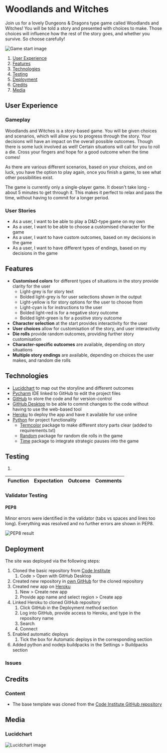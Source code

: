 # Woodlands and Witches

Join us for a lovely Dungeons & Dragons type game called Woodlands and Witches! You will be told a story and presented with choices to make. Those choices will influence how the rest of the story goes, and whether you survive. So choose carefully!

<img src='assets/images/game-image.webp' alt='Game start image'>

1. [User Experience](#user-experience)
2. [Features](#features)
3. [Technologies](#technologies)
4. [Testing](#testing)
5. [Deployment](#deployment)
6. [Credits](#credits)
7. [Media](#media)

## User Experience

### Gameplay
Woodlands and Witches is a story-based game. You will be given choices and scenarios, which will allow you to progress through the story. Your decisions will have an impact on the overall possible outcomes. Though there is some luck involved as well! Certain situations will call for you to roll a die. Cross your fingers and hope for a good outcome when the time comes!

As there are various different scenarios, based on your choices, and on luck, you have the option to play again, once you finish a game, to see what other possibilities exist.

The game is currently only a single-player game. It doesn't take long - about 5 minutes to get through it. This makes it perfect to relax and pass the time, without having to commit for a longer period.

### User Stories

- As a user, I want to be able to play a D&D-type game on my own
- As a user, I want to be able to choose a customised character for the game
- As a user, I want to have custom outcomes, based on my decisions in the game
- As a user, I want to have different types of endings, based on my decisions in the game

## Features 

- __Customised colors__ for different types of situations in the story provide clarity for the user
  - Light-grey is for story text
  - Bolded light-grey is for user selections shown in the output
  - Light-yellow is for story options for the user to choose from
  - Light-cyan is for instructions to the user
  - Bolded light-red is for a negative story outcome
  - Bolded light-green is for a positive story outcome
- __Character selection__ at the start provides interactivity for the user
- __User choices__ allow for customisation of the story, and user interactivity
- __Die rolls__ provide random outcomes, providing further story customisation
- __Character-specific outcomes__ are available, depending on story situations
- __Multiple story endings__ are available, depending on choices the user makes, and random die rolls

## Technologies

- [Lucidchart](https://www.lucidchart.com/pages) to map out the storyline and different outcomes
- [Pycharm](https://www.jetbrains.com/pycharm/) IDE linked to GitHub to edit the project files
- [GitHub](https://github.com/) to store the code and for version-control
- [GitHub Desktop](https://desktop.github.com/) to be able to commit changes to the code without having to use the web-based tool
- [Heroku](https://heroku.com/) to deploy the app and have it available for use online
- [Python](https://www.python.org/) for project functionality
  - [Termcolor](https://pypi.org/project/termcolor/) package to make different story parts clear (added to requirements.txt)
  - [Random](https://docs.python.org/3/library/random.html) package for random die rolls in the game
  - [Time](https://docs.python.org/3/library/time.html) package to integrate strategic pauses into the game

## Testing 
1. 

| Function | Expectation | Outcome | Comments |
|----------|:-----------:|:-------:|----------|

### Validator Testing 

#### PEP8
Minor errors were identified in the validator (tabs vs spaces and lines too long). Everything was resolved and no further errors are shown in PEP8.

<img src='assets/images/pep8.webp' alt='PEP8 result'>

## Deployment

The site was deployed via the following steps:
1. Cloned the basic repository from [Code Institute](https://github.com/Code-Institute-Org/p3-template)
   1. Code > Open with GitHub Desktop
2. Created new repository in [own GitHub](https://github.com/crazycooky77/ci_project3) for the cloned repository
3. Created new app on [Heroku](https://dashboard.heroku.com/apps)
   1. New > Create new app
   2. Provide app name and select region > Create app
4. Linked Heroku to cloned GitHub repository
   1. Click GitHub in the Deployment method section
   2. Log into GitHub, provide access to Heroku, and type in the repository name
   3. Search
   4. Connect
5. Enabled automatic deploys
   1. Tick the box for Automatic deploys in the corresponding section
6. Added python and nodejs buildpacks in the Settings > Buildpacks section

### Issues


## Credits 

### Content 

- The base template was cloned from the [Code Institute GitHub repository](https://github.com/Code-Institute-Org/p3-templ)

## Media

### Lucidchart
<img src='assets/images/waw-lucid.webp' alt='Lucidchart image'>